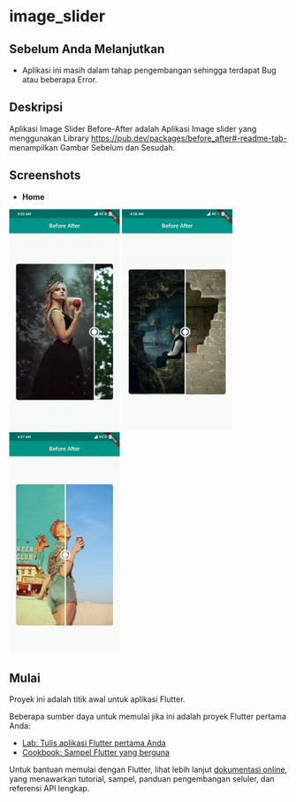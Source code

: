 # image_slider

Sebelum Anda Melanjutkan
------
* Aplikasi ini masih dalam tahap pengembangan sehingga terdapat Bug atau beberapa Error.<br>


Deskripsi
---------
Aplikasi Image Slider Before-After adalah Aplikasi Image slider yang menggunakan Library https://pub.dev/packages/before_after#-readme-tab- menampilkan Gambar Sebelum dan Sesudah.


Screenshots
----------
* **Home**<br>
<p float="left">
<img src="https://github.com/ahmadzuh/image-before-after/blob/master/screenshot/screenshot1.gif" alt="Login" width="200dp" height="400dp">          
<img src="https://github.com/ahmadzuh/image-before-after/blob/master/screenshot/screenshot2.gif" alt="Detail Blog" width="200dp" height="400dp">
<img src="https://github.com/ahmadzuh/image-before-after/blob/master/screenshot/screenshot3.gif" alt="Detail Blog" width="200dp" height="400dp">
</p>

## Mulai

Proyek ini adalah titik awal untuk aplikasi Flutter.

Beberapa sumber daya untuk memulai jika ini adalah proyek Flutter pertama Anda:

- [Lab: Tulis aplikasi Flutter pertama Anda](https://flutter.dev/docs/get-started/codelab)
- [Cookbook: Sampel Flutter yang berguna](https://flutter.dev/docs/cookbook)

Untuk bantuan memulai dengan Flutter, lihat lebih lanjut
[dokumentasi online](https://flutter.dev/docs), yang menawarkan tutorial,
sampel, panduan pengembangan seluler, dan referensi API lengkap.
